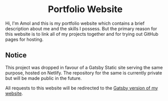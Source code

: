 <h1 align="center">
	Portfolio Website
</h1>
Hi, I'm Amol and this is my portfolio website which contains a brief description about me and the skills I possess. But the primary reason for this website is to link all of my projects together and for trying out GitHub pages for hosting.

## Notice
This project was dropped in favour of a Gatsby Static site serving the same purpose, hosted on Netlify. The repository for the same is currently private but will be made public in the future.

All requests to this website will be redirected to the [Gatsby version of my website](https://chillingking.netlify.app "Amol Garhwal | Home").